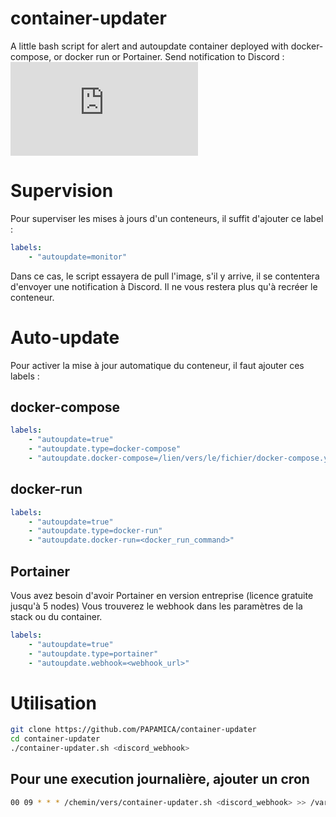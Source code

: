 # container-updater
A little bash script for alert and autoupdate container deployed with docker-compose, or docker run or Portainer.
Send notification to Discord :
![ohunebellenotif](https://send.papamica.fr/f.php?h=25rsdWHk&p=1)


# Supervision
Pour superviser les mises à jours d'un conteneurs, il suffit d'ajouter ce label :
```yaml
labels:
    - "autoupdate=monitor"
```
Dans ce cas, le script essayera de pull l'image, s'il y arrive, il se contentera d'envoyer une notification à Discord.
Il ne vous restera plus qu'à recréer le conteneur.

# Auto-update
Pour activer la mise à jour automatique du conteneur, il faut ajouter ces labels :

## docker-compose
```yaml
labels:
    - "autoupdate=true"
    - "autoupdate.type=docker-compose"
    - "autoupdate.docker-compose=/lien/vers/le/fichier/docker-compose.yml"
```

## docker-run
```yaml
labels:
    - "autoupdate=true"
    - "autoupdate.type=docker-run"
    - "autoupdate.docker-run=<docker_run_command>"
```

## Portainer
Vous avez besoin d'avoir Portainer en version entreprise (licence gratuite jusqu'à 5 nodes)
Vous trouverez le webhook dans les paramètres de la stack ou du container.
```yaml
labels:
    - "autoupdate=true"
    - "autoupdate.type=portainer"
    - "autoupdate.webhook=<webhook_url>"
```

# Utilisation
```bash
git clone https://github.com/PAPAMICA/container-updater
cd container-updater
./container-updater.sh <discord_webhook>
```

## Pour une execution journalière, ajouter un cron
```bash
00 09 * * * /chemin/vers/container-updater.sh <discord_webhook> >> /var/log/container-updater.log
```

